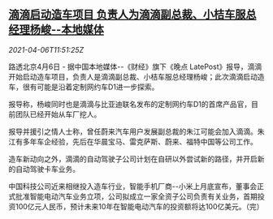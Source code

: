 <!--1617710463000-->
[滴滴启动造车项目 负责人为滴滴副总裁、小桔车服总经理杨峻--本地媒体](https://cn.reuters.com/article/didi-car-d1-yang-0406-idCNKBS2BT1DT)
------

<div><i>2021-04-06T11:51:25Z</i></div><p>路透北京4月6日 - 据中国本地媒体--《财经》旗下《晚点 LatePost》报导，滴滴开始启动造车项目，负责人是滴滴副总裁、小桔车服总经理杨峻；此次滴滴启动造车，很有可能是沿着定制网约车D1进一步探索。</p><p>报导称，杨峻同时也是滴滴与比亚迪联名发布的定制网约车D1的首席产品官，目前团队已经开始从车厂挖人。</p><p>报导并援引之情人士称，曾任蔚来汽车用户发展副总裁的朱江可能会加入滴滴。朱江有多年车企经验，先后在华晨宝马、雷克萨斯、蔚来、福特中国等公司工作。</p><p>造车新动向之外，滴滴的自动驾驶子公司计划在自研以外尝试新的路径，并开启新的自动驾驶卡车业务。</p><p>中国科技公司近来相继投入造车行业，智能手机厂商--小米上月底宣布，董事会正式批准智能电动汽车业务立项，公司拟成立一家全资子公司负责有关业务，首期投资100亿元人民币，预计未来10年在智能电动汽车的投资额将达100亿美元。（完）</p>
